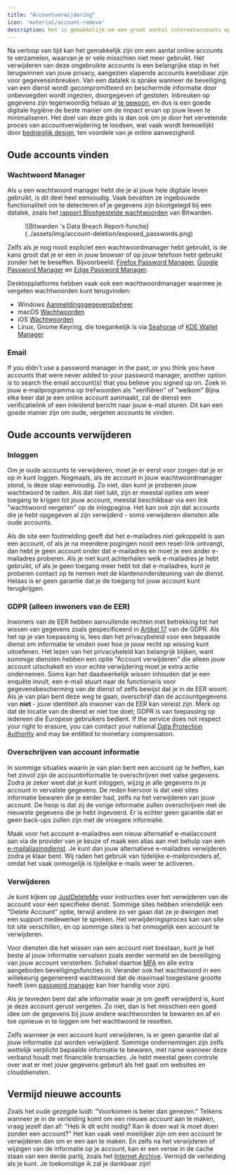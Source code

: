 ```yaml
---
title: "Accountverwijdering"
icon: 'material/account-remove'
description: Het is gemakkelijk om een groot aantal internetaccounts op te bouwen. Hier zijn enkele tips over hoe je jouw verzameling kunt verkleinen.
---
```


Na verloop van tijd kan het gemakkelijk zijn om een aantal online accounts te verzamelen, waarvan je er vele misschien niet meer gebruikt. Het verwijderen van deze ongebruikte accounts is een belangrijke stap in het terugwinnen van jouw privacy, aangezien slapende accounts kwetsbaar zijn voor gegevensinbreuken. Van een datalek is sprake wanneer de beveiliging van een dienst wordt gecompromitteerd en beschermde informatie door onbevoegden wordt ingezien, doorgegeven of gestolen. Inbreuken op gegevens zijn tegenwoordig helaas al [te gewoon](https://haveibeenpwned.com/PwnedWebsites), en dus is een goede digitale hygiëne de beste manier om de impact ervan op jouw leven te minimaliseren. Het doel van deze gids is dan ook om je door het vervelende proces van accountverwijdering te loodsen, wat vaak wordt bemoeilijkt door [bedrieglijk design](https://deceptive.design), ten voordele van je online aanwezigheid.

## Oude accounts vinden

### Wachtwoord Manager

Als u een wachtwoord manager hebt die je al jouw hele digitale leven gebruikt, is dit deel heel eenvoudig. Vaak bevatten ze ingebouwde functionaliteit om te detecteren of je gegevens zijn blootgelegd bij een datalek, zoals het [rapport Blootgestelde wachtwoorden](https://bitwarden.com/blog/have-you-been-pwned) van Bitwarden.

<figure markdown>
  ![Bitwarden 's Data Breach Report-functie](../assets/img/account-deletion/exposed_passwords.png)
</figure>

Zelfs als je nog nooit expliciet een wachtwoordmanager hebt gebruikt, is de kans groot dat je er een in jouw browser of op jouw telefoon hebt gebruikt zonder het te beseffen. Bijvoorbeeld: [Firefox Password Manager](https://support.mozilla.org/kb/password-manager-remember-delete-edit-logins), [Google Password Manager](https://passwords.google.com/intro) en [Edge Password Manager](https://support.microsoft.com/microsoft-edge/save-or-forget-passwords-in-microsoft-edge-b4beecb0-f2a8-1ca0-f26f-9ec247a3f336).

Desktopplatforms hebben vaak ook een wachtwoordmanager waarmee je vergeten wachtwoorden kunt terugvinden:

- Windows [Aanmeldingsgegevensbeheer](https://support.microsoft.com/windows/accessing-credential-manager-1b5c916a-6a16-889f-8581-fc16e8165ac0)
- macOS [Wachtwoorden](https://support.apple.com/HT211145)
- iOS [Wachtwoorden](https://support.apple.com/HT211146)
- Linux, Gnome Keyring, die toegankelijk is via [Seahorse](https://wiki.gnome.org/Apps/Seahorse) of [KDE Wallet Manager](https://userbase.kde.org/KDE_Wallet_Manager)

### Email

If you didn't use a password manager in the past, or you think you have accounts that were never added to your password manager, another option is to search the email account(s) that you believe you signed up on. Zoek in jouw e-mailprogramma op trefwoorden als "verifiëren" of "welkom" Bijna elke keer dat je een online account aanmaakt, zal de dienst een verificatielink of een inleidend bericht naar jouw e-mail sturen. Dit kan een goede manier zijn om oude, vergeten accounts te vinden.

## Oude accounts verwijderen

### Inloggen

Om je oude accounts te verwijderen, moet je er eerst voor zorgen dat je er op in kunt loggen. Nogmaals, als de account in jouw wachtwoordmanager stond, is deze stap eenvoudig. Zo niet, dan kunt je proberen jouw wachtwoord te raden. Als dat niet lukt, zijn er meestal opties om weer toegang te krijgen tot jouw account, meestal beschikbaar via een link "wachtwoord vergeten" op de inlogpagina. Het kan ook zijn dat accounts die je hebt opgegeven al zijn verwijderd - soms verwijderen diensten alle oude accounts.

Als de site een foutmelding geeft dat het e-mailadres niet gekoppeld is aan een account, of als je na meerdere pogingen nooit een reset-link ontvangt, dan hebt je geen account onder dat e-mailadres en moet je een ander e-mailadres proberen. Als je niet kunt achterhalen welk e-mailadres je hebt gebruikt, of als je geen toegang meer hebt tot dat e-mailadres, kunt je proberen contact op te nemen met de klantenondersteuning van de dienst. Helaas is er geen garantie dat je de toegang tot jouw account kunt terugkrijgen.

### GDPR (alleen inwoners van de EER)

Inwoners van de EER hebben aanvullende rechten met betrekking tot het wissen van gegevens zoals gespecificeerd in [Artikel 17](https://gdpr-info.eu/art-17-gdpr) van de GDPR. Als het op je van toepassing is, lees dan het privacybeleid voor een bepaalde dienst om informatie te vinden over hoe je jouw recht op wissing kunt uitoefenen. Het lezen van het privacybeleid kan belangrijk blijken, want sommige diensten hebben een optie "Account verwijderen" die alleen jouw account uitschakelt en voor echte verwijdering moet je extra actie ondernemen. Soms kan het daadwerkelijk wissen inhouden dat je een enquête invult, een e-mail stuurt naar de functionaris voor gegevensbescherming van de dienst of zelfs bewijst dat je in de EER woont. Als je van plan bent deze weg te gaan, overschrijf dan de accountgegevens van **niet** - jouw identiteit als inwoner van de EER kan vereist zijn. Merk op dat de locatie van de dienst er niet toe doet; GDPR is van toepassing op iedereen die Europese gebruikers bedient. If the service does not respect your right to erasure, you can contact your national [Data Protection Authority](https://ec.europa.eu/info/law/law-topic/data-protection/reform/rights-citizens/redress/what-should-i-do-if-i-think-my-personal-data-protection-rights-havent-been-respected_en) and may be entitled to monetary compensation.

### Overschrijven van account informatie

In sommige situaties waarin je van plan bent een account op te heffen, kan het zinvol zijn de accountinformatie te overschrijven met valse gegevens. Zodra je zeker weet dat je kunt inloggen, wijzig je alle gegevens in je account in vervalste gegevens. De reden hiervoor is dat veel sites informatie bewaren die je eerder had, zelfs na het verwijderen van jouw account. De hoop is dat zij de vorige informatie zullen overschrijven met de nieuwste gegevens die je hebt ingevoerd. Er is echter geen garantie dat er geen back-ups zullen zijn met de vroegere informatie.

Maak voor het account e-mailadres een nieuw alternatief e-mailaccount aan via de provider van je keuze of maak een alias aan met behulp van een [e-mailaliasingdienst](../email-aliasing.md). Je kunt dan jouw alternatieve e-mailadres verwijderen zodra je klaar bent. Wij raden het gebruik van tijdelijke e-mailproviders af, omdat het vaak onmogelijk is tijdelijke e-mails weer te activeren.

### Verwijderen

Je kunt kijken op [JustDeleteMe](https://justdeleteme.xyz) voor instructies over het verwijderen van de account voor een specifieke dienst. Sommige sites hebben vriendelijk een "Delete Account" optie, terwijl andere zo ver gaan dat ze je dwingen met een support medewerker te spreken. Het verwijderingsproces kan van site tot site verschillen, en op sommige sites is het onmogelijk een account te verwijderen.

Voor diensten die het wissen van een account niet toestaan, kunt je het beste al jouw informatie vervalsen zoals eerder vermeld en de beveiliging van jouw account versterken. Schakel daartoe [MFA](multi-factor-authentication.md) en alle extra aangeboden beveiligingsfuncties in. Verander ook het wachtwoord in een willekeurig gegenereerd wachtwoord dat de maximaal toegestane grootte heeft (een [password manager](/passwords/#local-password-managers) kan hier handig voor zijn).

Als je tevreden bent dat alle informatie waar je om geeft verwijderd is, kunt je deze account gerust vergeten. Zo niet, dan is het misschien een goed idee om de gegevens bij jouw andere wachtwoorden te bewaren en af en toe opnieuw in te loggen om het wachtwoord te resetten.

Zelfs wanneer je een account kunt verwijderen, is er geen garantie dat al jouw informatie zal worden verwijderd. Sommige ondernemingen zijn zelfs wettelijk verplicht bepaalde informatie te bewaren, met name wanneer deze verband houdt met financiële transacties. Je hebt meestal geen controle over wat er met jouw gegevens gebeurt als het gaat om websites en clouddiensten.

## Vermijd nieuwe accounts

Zoals het oude gezegde luidt: "Voorkomen is beter dan genezen." Telkens wanneer je in de verleiding komt om een nieuwe account aan te maken, vraag jezelf dan af: "Heb ik dit echt nodig? Kan ik doen wat ik moet doen zonder een account?" Het kan vaak veel moeilijker zijn om een account te verwijderen dan om er een aan te maken. En zelfs na het verwijderen of wijzigen van de informatie op je account, kan er een versie in de cache staan van een derde partij, zoals het [Internet Archive](https://archive.org). Vermijd de verleiding als je kunt. Je toekomstige ik zal je dankbaar zijn!
